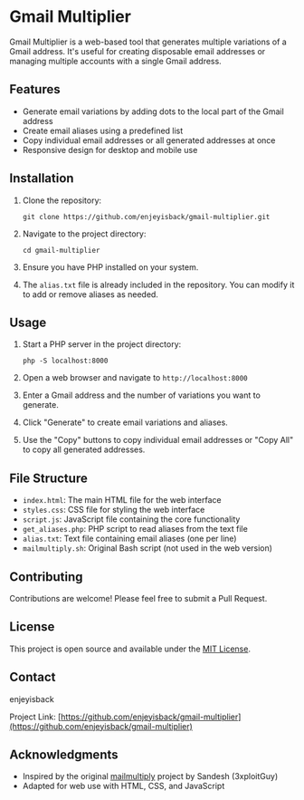 # Gmail Multiplier

Gmail Multiplier is a web-based tool that generates multiple variations of a Gmail address. It's useful for creating disposable email addresses or managing multiple accounts with a single Gmail address.

## Features

- Generate email variations by adding dots to the local part of the Gmail address
- Create email aliases using a predefined list
- Copy individual email addresses or all generated addresses at once
- Responsive design for desktop and mobile use

## Installation

1. Clone the repository:
   ```
   git clone https://github.com/enjeyisback/gmail-multiplier.git
   ```

2. Navigate to the project directory:
   ```
   cd gmail-multiplier
   ```

3. Ensure you have PHP installed on your system.

4. The `alias.txt` file is already included in the repository. You can modify it to add or remove aliases as needed.

## Usage

1. Start a PHP server in the project directory:
   ```
   php -S localhost:8000
   ```

2. Open a web browser and navigate to `http://localhost:8000`

3. Enter a Gmail address and the number of variations you want to generate.

4. Click "Generate" to create email variations and aliases.

5. Use the "Copy" buttons to copy individual email addresses or "Copy All" to copy all generated addresses.

## File Structure

- `index.html`: The main HTML file for the web interface
- `styles.css`: CSS file for styling the web interface
- `script.js`: JavaScript file containing the core functionality
- `get_aliases.php`: PHP script to read aliases from the text file
- `alias.txt`: Text file containing email aliases (one per line)
- `mailmultiply.sh`: Original Bash script (not used in the web version)

## Contributing

Contributions are welcome! Please feel free to submit a Pull Request.

## License

This project is open source and available under the [MIT License](LICENSE).

## Contact

enjeyisback

Project Link: [https://github.com/enjeyisback/gmail-multiplier](https://github.com/enjeyisback/gmail-multiplier)

## Acknowledgments

- Inspired by the original [mailmultiply](https://github.com/3xploitGuy/mailmultiply) project by Sandesh (3xploitGuy)
- Adapted for web use with HTML, CSS, and JavaScript
